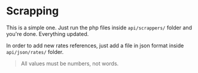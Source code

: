 # Scrapping

This is a simple one. Just run the php files inside `api/scrappers/` folder and you're done. Everything updated.

In order to add new rates references, just add a file in json format inside `api/json/rates/` folder.

> All values must be numbers, not words.